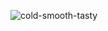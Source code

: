 ![cold-smooth-tasty](https://github.com/SeniorAcademy/JavaScript/assets/151378391/1280377b-7c8b-489c-a6bb-4f0a8381038c)
